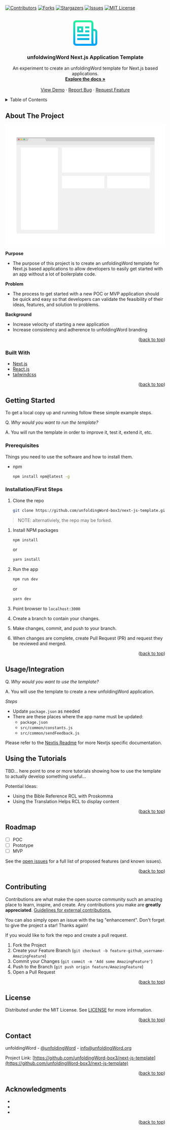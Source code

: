 <div id="top"></div>
<!--
*** Thanks for checking out the Best-README-Template. If you have a suggestion
*** that would make this better, please fork the repo and create a pull request
*** or simply open an issue with the tag "enhancement".
*** Don't forget to give the project a star!
*** Thanks again! Now go create something AMAZING! :D
-->



<!-- PROJECT SHIELDS -->
<!--
*** I'm using markdown "reference style" links for readability.
*** Reference links are enclosed in brackets [ ] instead of parentheses ( ).
*** See the bottom of this document for the declaration of the reference variables
*** for contributors-url, forks-url, etc. This is an optional, concise syntax you may use.
*** https://www.markdownguide.org/basic-syntax/#reference-style-links
-->
[![Contributors][contributors-shield]][contributors-url]
[![Forks][forks-shield]][forks-url]
[![Stargazers][stars-shield]][stars-url]
[![Issues][issues-shield]][issues-url]
[![MIT License][license-shield]][license-url]



<!-- PROJECT LOGO -->
<br />
<div align="center">
  <a href="https://github.com/unfoldingword/next-js-template/public/uwLogo.png">
    <img src="images/logo.png" alt="Logo" width="80" height="80">
  </a>

<h3 align="center">unfoldwingWord Next.js Application Template</h3>

  <p align="center">
    An experiment to create an unfoldingWord template for Next.js based applications.
    <br />
    <a href="https://github.com/unfoldingWord-box3/next-js-template"><strong>Explore the docs »</strong></a>
    <br />
    <br />
    <a href="https://github.com/unfoldingWord-box3/next-js-template">View Demo</a>
    ·
    <a href="https://github.com/unfoldingWord-box3/next-js-template/issues">Report Bug</a>
    ·
    <a href="https://github.com/unfoldingWord-box3/next-js-template/issues">Request Feature</a>
  </p>
</div>



<!-- TABLE OF CONTENTS -->
<details>
  <summary>Table of Contents</summary>
  <ol>
    <li>
      <a href="#about-the-project">About The Project</a>
      <ul>
        <li><a href="#built-with">Built With</a></li>
      </ul>
    </li>
    <li>
      <a href="#getting-started">Getting Started</a>
      <ul>
        <li><a href="#prerequisites">Prerequisites</a></li>
        <li><a href="#installation">Installation</a></li>
      </ul>
    </li>
    <li><a href="#usage">Usage</a></li>
    <li><a href="#roadmap">Roadmap</a></li>
    <li><a href="#contributing">Contributing</a></li>
    <li><a href="#license">License</a></li>
    <li><a href="#contact">Contact</a></li>
    <li><a href="#acknowledgments">Acknowledgments</a></li>
  </ol>
</details>


<!-- ABOUT THE PROJECT -->
## About The Project

[![Product Name Screen Shot][product-screenshot]](https://example.com)

**Purpose**

- The purpose of this project is to create an unfoldingWord template for Next.js based applications to allow developers to easily get started with an app without a lot of boilerplate code.


**Problem**

- The process to get started with a new POC or MVP application should be quick and easy so that developers can validate the feasibility of their ideas, features, and solution to problems.

**Background**

- Increase velocity of starting a new application
- Increase consistency and adherence to unfoldingWord branding

<p align="right">(<a href="#top">back to top</a>)</p>



### Built With

* [Next.js](https://nextjs.org/)
* [React.js](https://reactjs.org/)
* [tailwindcss](https://tailwindcss.com/)

<p align="right">(<a href="#top">back to top</a>)</p>



<!-- GETTING STARTED -->
## Getting Started

To get a local copy up and running follow these simple example steps.

Q. *Why would you want to run the template?*

A. You will run the template in order to improve it, test it, extend it, etc.

### Prerequisites

Things you need to use the software and how to install them.

* npm

  ```sh
  npm install npm@latest -g
  ```

### Installation/First Steps

1. Clone the repo

   ```sh
   git clone https://github.com/unfoldingWord-box3/next-js-template.git
   ```

> NOTE: alternativiely, the repo may be forked.

1. Install NPM packages

   ```sh
   npm install
   ```

   or

   ```sh
   yarn install
   ```

1. Run the app

   ```js
   npm run dev
   ```

   or

   ```js
   yarn dev
   ```

1. Point browser to `localhost:3000`
1. Create a branch to contain your changes.
1. Make changes, commit, and push to your branch.
1. When changes are complete, create Pull Request (PR) and request they be reviewed and merged.

<p align="right">(<a href="#top">back to top</a>)</p>

<!-- USAGE EXAMPLES -->
## Usage/Integration

Q. *Why would you want to use the template?*

A. You will use the template to create a new unfoldingWord application.

*Steps*

- Update `package.json` as needed
- There are these places where the app name must be updated:
  - `package.json`
  - `src/common/constants.js`
  - `src/common/sendFeedback.js`

Please refer to the [Nextjs Readme](docs/NEXTJS_README.md) for more Nextjs specific documentation.

## Using the Tutorials

TBD... here point to one or more tutorials showing how to use the template to actually develop something useful...

Potential Ideas:

- Using the Bible Reference RCL with Proskomma
- Using the Translation Helps RCL to display content

<p align="right">(<a href="#top">back to top</a>)</p>

<!-- ROADMAP -->
## Roadmap

- [ ] POC
- [ ] Prototype
- [ ] MVP

See the [open issues](https://github.com/unfoldingWord-box3/next-js-template/issues) for a full list of proposed features (and known issues).

<p align="right">(<a href="#top">back to top</a>)</p>



<!-- CONTRIBUTING -->
## Contributing

Contributions are what make the open source community such an amazing place to learn, inspire, and create. Any contributions you make are **greatly appreciated**.  [Guidelines for external contributions.](https://forum.door43.org)

You can also simply open an issue with the tag "enhancement".
Don't forget to give the project a star! Thanks again!

If you would like to fork the repo and create a pull request.

1. Fork the Project
2. Create your Feature Branch (`git checkout -b feature-github_username-AmazingFeature`)
3. Commit your Changes (`git commit -m 'Add some AmazingFeature'`)
4. Push to the Branch (`git push origin feature/AmazingFeature`)
5. Open a Pull Request

<p align="right">(<a href="#top">back to top</a>)</p>



<!-- LICENSE -->
## License

Distributed under the MIT License. See [LICENSE](LICENSE) for more information.

<p align="right">(<a href="#top">back to top</a>)</p>

<!-- CONTACT -->
## Contact

unfoldingWord - [@unfoldingWord](https://twitter.com/unfoldingWord) - info@unfoldingWord.org

Project Link: [https://github.com/unfoldingWord-box3/next-js-template](https://github.com/unfoldingWord-box3/next-js-template)

<p align="right">(<a href="#top">back to top</a>)</p>



<!-- ACKNOWLEDGMENTS -->
## Acknowledgments

* []()
* []()
* []()

<p align="right">(<a href="#top">back to top</a>)</p>

<!-- MARKDOWN LINKS & IMAGES -->
<!-- https://www.markdownguide.org/basic-syntax/#reference-style-links -->
[contributors-shield]: https://img.shields.io/github/contributors/unfoldingWord-box3/next-js-template.svg?style=for-the-badge
[contributors-url]: https://github.com/unfoldingWord-box3/next-js-template/graphs/contributors
[forks-shield]: https://img.shields.io/github/forks/unfoldingWord-box3/next-js-template.svg?style=for-the-badge
[forks-url]: https://github.com/unfoldingWord-box3/next-js-template/network/members
[stars-shield]: https://img.shields.io/github/stars/unfoldingWord-box3/next-js-template.svg?style=for-the-badge
[stars-url]: https://github.com/unfoldingWord-box3/next-js-template/stargazers
[issues-shield]: https://img.shields.io/github/issues/unfoldingWord-box3/next-js-template.svg?style=for-the-badge
[issues-url]: https://github.com/unfoldingWord-box3/next-js-template/issues
[license-shield]: https://img.shields.io/github/license/unfoldingWord-box3/next-js-template.svg?style=for-the-badge
[license-url]: https://github.com/unfoldingWord-box3/next-js-template/blob/master/LICENSE
[linkedin-shield]: https://img.shields.io/badge/-LinkedIn-black.svg?style=for-the-badge&logo=linkedin&colorB=555
[product-screenshot]: images/screenshot.png
